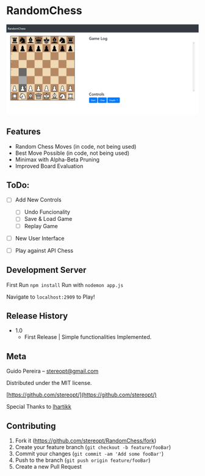 # RandomChess

![RandomChess](https://raw.githubusercontent.com/StereoPT/RandomChess/master/screens/RandomChess.gif)

## Features

- Random Chess Moves (in code, not being used)
- Best Move Possible (in code, not being used)
- Minimax with Alpha-Beta Pruning
- Improved Board Evaluation


## ToDo:

- [ ] Add New Controls
	- [ ] Undo Funcionality
	- [ ] Save & Load Game
	- [ ] Replay Game
- [ ] New User Interface
- [ ] Play against API Chess


## Development Server

First Run `npm install`
Run with `nodemon app.js`

Navigate to `localhost:2909` to Play!


## Release History

 - 1.0
	 - First Release | Simple functionalities Implemented.


## Meta

Guido Pereira – stereopt@gmail.com

Distributed under the MIT license.

[https://github.com/stereopt/](https://github.com/stereopt/)

Special Thanks to [lhartikk](https://github.com/lhartikk/simple-chess-ai)

## Contributing

1. Fork it (<https://github.com/stereopt/RandomChess/fork>)
2. Create your feature branch (`git checkout -b feature/fooBar`)
3. Commit your changes (`git commit -am 'Add some fooBar'`)
4. Push to the branch (`git push origin feature/fooBar`)
5. Create a new Pull Request
